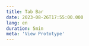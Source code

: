 ```yaml
---
title: Tab Bar
date: 2023-08-26T17:55:00.000
lang: en
duration: 5min
meta: 'View Prototype'
---
```


<Title />

<TabBar />

<br />

**Acknowledgements**

Thanks to [Milan Raring](https://twitter.com/MilanRaring), the original is [here](https://codepen.io/milanraring/pen/qBEPzKB).
